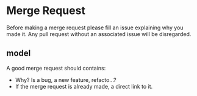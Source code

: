 # Merge Request

Before making a merge request please fill an issue explaining why you made it. Any pull request without an associated issue will be disregarded.

## model

A good merge request should contains:

* Why? Is a bug, a new feature, refacto...?
* If the merge request is already made, a direct link to it.